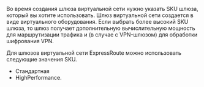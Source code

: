 Во время создания шлюза виртуальной сети нужно указать SKU шлюза, который вы хотите использовать. Шлюз виртуальной сети создается в виде виртуального оборудования. Если выбрать более высокий SKU шлюза, то шлюз получает дополнительную вычислительную мощность для маршрутизации трафика и (в случае с VPN-шлюзом) для обработки шифрования VPN.

Для шлюзов виртуальной сети ExpressRoute можно использовать следующие значения SKU.

- Стандартная
- HighPerformance.

<!---HONumber=AcomDC_0921_2016-->